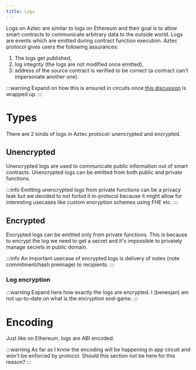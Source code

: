 ```yaml
---
title: Logs
---
```


Logs on Aztec are similar to logs on Ethereum and their goal is to allow smart contracts to communicate arbitrary data to the outside world.
Logs are events which are emitted during contract function execution.
Aztec protocol gives users the following assurances:

1. The logs get published,
2. log integrity (the logs are not modified once emitted),
3. address of the source contract is verified to be correct (a contract can't impersonate another one).

:::warning Expand on how this is ensured in circuits once [this discussion](https://forum.aztec.network/t/issues-with-logs/2609/) is wrapped up.
:::

# Types

There are 2 kinds of logs in Aztec protocol: unencrypted and encrypted.

## Unencrypted

Unencrypted logs are used to communicate public information out of smart contracts.
Unencrypted logs can be emitted from both public and private functions.

:::info
Emitting unencrypted logs from private functions can be a privacy leak but we decided to not forbid it in-protocol because it might allow for interesting usecases like custom encryption schemes using FHE etc.
:::

## Encrypted

Encrypted logs can be emitted only from private functions.
This is because to encrypt the log we need to get a secret and it's impossible to privately manage secrets in public domain.

:::info
An important usecase of encrypted logs is delivery of notes (note commitment/hash preimage) to recipients.
:::

### Log encryption

:::warning
Expand here how exactly the logs are encrypted.
I (benesjan) am not up-to-date on what is the encryption end-game.
:::

# Encoding

Just like on Ethereum, logs are ABI encoded.

:::warning As far as I know the encoding will be happening in app circuit and won't be enforced by protocol. Should this section not be here for this reason?
:::
